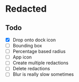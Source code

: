 # Redacted

## Todo

- [x] Drop onto dock icon
- [ ] Bounding box
- [ ] Percentage based radius
- [ ] App icon
- [ ] Create multiple redactions
- [ ] Delete redactions
- [ ] Blur is really slow sometimes
